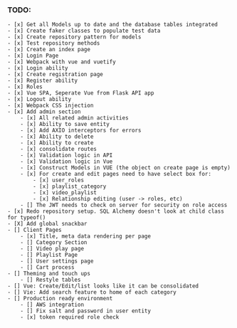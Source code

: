 ### TODO:

    - [x] Get all Models up to date and the database tables integrated
    - [x] Create faker classes to populate test data
    - [x] Create repository pattern for models
    - [x] Test repository methods
    - [x] Create an index page
    - [x] Login Page
    - [x] Webpack with vue and vuetify
    - [x] Login ability
    - [x] Create registration page
    - [x] Register ability
    - [x] Roles
    - [x] Vue SPA, Seperate Vue from Flask API app
    - [x] Logout ability
    - [x] Webpack CSS injection
    - [x] Add admin section
        - [x] All related admin activities
        - [x] Ability to save entity
        - [x] Add AXIO interceptors for errors
        - [x] Ability to delete
        - [x] Ability to create
        - [x] consolidate routes
        - [x] Validation logic in API
        - [x] Validation logic in Vue
        - [x] Construct Models in VUE (the object on create page is empty)
        - [x] For create and edit pages need to have select box for:
            - [x] user_roles
            - [x] playlist_category
            - [x] video_playlist
            - [x] Relationship editing (user -> roles, etc)
        - [] The JWT needs to check on server for security on role access
    - [x] Redo repository setup. SQL Alchemy doesn't look at child class for typeof()
    - [X] Add global snackbar
    - [] Client Pages
        - [x] Title, meta data rendering per page
        - [] Category Section
        - [] Video play page
        - [] Playlist Page
        - [] User settings page
        - [] Cart process
    - [] Theming and touch ups
        - [] Restyle tables
    - [] Vue: Create/Edit/list looks like it can be consolidated
    - [] Vie: Add search feature to home of each category
    - [] Production ready environment
        - [] AWS integration
        - [] Fix salt and password in user entity
        - [x] token required role check

